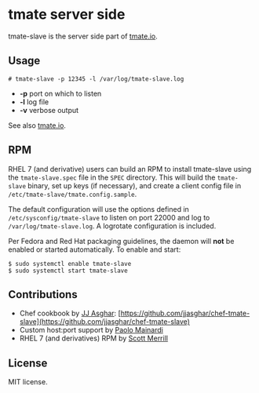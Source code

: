 tmate server side
==================

tmate-slave is the server side part of [tmate.io](http://tmate.io/).

Usage
-----
```shell
# tmate-slave -p 12345 -l /var/log/tmate-slave.log
```

* **-p** port on which to listen
* **-l** log file
* **-v** verbose output

See also [tmate.io](http://tmate.io/).

RPM
---
RHEL 7 (and derivative) users can build an RPM to install tmate-slave using the `tmate-slave.spec` file in the `SPEC` directory.  This will build the `tmate-slave` binary, set up keys (if necessary), and create a client config file in `/etc/tmate-slave/tmate.config.sample`.

The default configuration will use the options defined in `/etc/sysconfig/tmate-slave` to listen on port 22000 and log to `/var/log/tmate-slave.log`.  A logrotate configuration is included.

Per Fedora and Red Hat packaging guidelines, the daemon will **not** be enabled or started automatically.  To enable and start:
```shell
$ sudo systemctl enable tmate-slave
$ sudo systemctl start tmate-slave
```

Contributions
-------------

* Chef cookbook by [JJ Asghar](https://github.com/jjasghar): [https://github.com/jjasghar/chef-tmate-slave](https://github.com/jjasghar/chef-tmate-slave)
* Custom host:port support by [Paolo Mainardi](https://github.com/paolomainardi)
* RHEL 7 (and derivatives) RPM by [Scott Merrill](https://github.com/skpy)

License
--------

MIT license.
